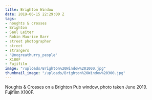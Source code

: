 ```yaml
---
title: Brighton Window
date: 2019-06-15 22:29:00 Z
tags:
- noughts & crosses
- Brighton
- Saul Leiter
- Robin Maurice Barr
- street photographer
- street
- strangers
- "@nogreathurry_people"
- X100F
- Fujifilm
image: "/uploads/Brighton%20Window%201000.jpg"
thumbnail_image: "/uploads/Brighton%20Window%20300.jpg"
---
```


Noughts & Crosses on a Brighton Pub window, photo taken June 2019. Fujifilm X100F.